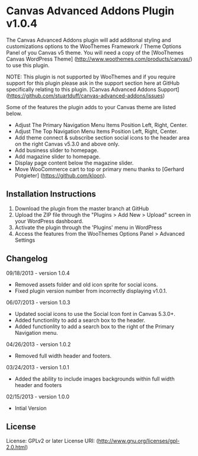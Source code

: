 # Canvas Advanced Addons Plugin v1.0.4 #

The Canvas Advanced Addons plugin will add additonal styling and customizations options to the WooThemes Framework / Theme Options Panel of you Canvas v5 theme. You will need a copy of the [WooThemes Canvas WordPress Theme] (http://www.woothemes.com/products/canvas/) to use this plugin.

NOTE: This plugin is not supported by WooThemes and if you require support for this plugin please ask in the support section here at GitHub specifically relating to this plugin. [Canvas Advanced Addons Support] (https://github.com/stuartduff/canvas-advanced-addons/issues)

Some of the features the plugin adds to your Canvas theme are listed below.

* Adjust The Primary Navigation Menu Items Position Left, Right, Center.
* Adjust The Top Navigation Menu Items Position Left, Right, Center.
* Add theme connect & subscribe section social icons to the header area on the right Canvas v5.3.0 and above only.
* Add business slider to homepage.
* Add magazine slider to homepage.
* Display page content below the magazine slider.
* Move WooCommerce cart to top or primary menu thanks to [Gerhard Potgieter] (https://github.com/kloon).

## Installation Instructions ##

1. Download the plugin from the master branch at GitHub
2. Upload the ZIP file through the "Plugins > Add New > Upload" screen in your WordPress dashboard.
3. Activate the plugin through the 'Plugins' menu in WordPress
4. Access the features from the WooThemes Options Panel > Advanced Settings

## Changelog ##

09/18/2013 - version 1.0.4

* Removed assets folder and old icon sprite for social icons.
* Fixed plugin version number from incorrectly displaying v1.0.1.

06/07/2013 - version 1.0.3

* Updated social icons to use the Social Icon font in Canvas 5.3.0+.
* Added functionlity to add a search box to the header.
* Added functionlity to add a search box to the right of the Primary Navigation menu.

04/26/2013 - version 1.0.2

* Removed full width header and footers.

03/24/2013 - version 1.0.1

* Added the ability to include images backgrounds within full width header and footers

02/15/2013 - version 1.0.0

* Intial Version

## License ##

License: GPLv2 or later
License URI: (http://www.gnu.org/licenses/gpl-2.0.html)
